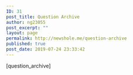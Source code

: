 ```yaml
---
ID: 31
post_title: Question Archive
author: ng23055
post_excerpt: ""
layout: page
permalink: http://newshole.me/question-archive
published: true
post_date: 2019-07-24 23:33:42
---
```

[question_archive]